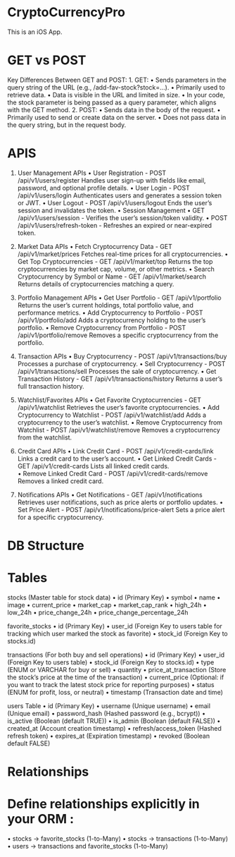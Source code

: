 # CryptoCurrencyPro
This is an iOS App.


# GET vs POST
Key Differences Between GET and POST:
	1.	GET:
		•	Sends parameters in the query string of the URL (e.g., /add-fav-stock?stock=...).
		•	Primarily used to retrieve data.
		•	Data is visible in the URL and limited in size.
		•	In your code, the stock parameter is being passed as a query parameter, which aligns with the GET method.
	2.	POST:
		•	Sends data in the body of the request.
		•	Primarily used to send or create data on the server.
		•	Does not pass data in the query string, but in the request body.




# APIS
1. User Management APIs
	•	User Registration - POST /api/v1/users/register
		Handles user sign-up with fields like email, password, and optional profile details.
	•	User Login - POST /api/v1/users/login
		Authenticates users and generates a session token or JWT.
	•	User Logout - POST /api/v1/users/logout
		Ends the user’s session and invalidates the token.
	•	Session Management
		•	GET /api/v1/users/session - Verifies the user’s session/token validity.
		•	POST /api/v1/users/refresh-token - Refreshes an expired or near-expired token.

2. Market Data APIs
	•	Fetch Cryptocurrency Data - GET /api/v1/market/prices
		Fetches real-time prices for all cryptocurrencies.
	•	Get Top Cryptocurrencies - GET /api/v1/market/top
		Returns the top cryptocurrencies by market cap, volume, or other metrics.
	•	Search Cryptocurrency by Symbol or Name - GET /api/v1/market/search
		Returns details of cryptocurrencies matching a query.

3. Portfolio Management APIs
	•	Get User Portfolio - GET /api/v1/portfolio
		Returns the user’s current holdings, total portfolio value, and performance metrics.
	•	Add Cryptocurrency to Portfolio - POST /api/v1/portfolio/add
		Adds a cryptocurrency holding to the user’s portfolio.
	•	Remove Cryptocurrency from Portfolio - POST /api/v1/portfolio/remove
		Removes a specific cryptocurrency from the portfolio.

4. Transaction APIs
	•	Buy Cryptocurrency - POST /api/v1/transactions/buy
		Processes a purchase of cryptocurrency.
	•	Sell Cryptocurrency - POST /api/v1/transactions/sell
		Processes the sale of cryptocurrency.
	•	Get Transaction History - GET /api/v1/transactions/history
		Returns a user’s full transaction history.

5. Watchlist/Favorites APIs
	•	Get Favorite Cryptocurrencies - GET /api/v1/watchlist
		Retrieves the user’s favorite cryptocurrencies.
	•	Add Cryptocurrency to Watchlist - POST /api/v1/watchlist/add
		Adds a cryptocurrency to the user’s watchlist.
	•	Remove Cryptocurrency from Watchlist - POST /api/v1/watchlist/remove
		Removes a cryptocurrency from the watchlist.

6. Credit Card APIs
	•	Link Credit Card - POST /api/v1/credit-cards/link
		Links a credit card to the user’s account.
	•	Get Linked Credit Cards - GET /api/v1/credit-cards
		Lists all linked credit cards.	
	•	Remove Linked Credit Card - POST /api/v1/credit-cards/remove
		Removes a linked credit card.

7. Notifications APIs
	•	Get Notifications - GET /api/v1/notifications
		Retrieves user notifications, such as price alerts or portfolio updates.
	•	Set Price Alert - POST /api/v1/notifications/price-alert
		Sets a price alert for a specific cryptocurrency.






# DB Structure
# Tables
stocks (Master table for stock data)
	•	id (Primary Key)
	•	symbol
	•	name
	•	image
	•	current_price
	•	market_cap
	•	market_cap_rank
	•	high_24h
	•	low_24h
	•	price_change_24h
	•	price_change_percentage_24h

favorite_stocks
	•	id (Primary Key)
	•	user_id (Foreign Key to users table for tracking which user marked the stock as favorite)
	•	stock_id (Foreign Key to stocks.id)

transactions (For both buy and sell operations)
	•	id (Primary Key)
	•	user_id (Foreign Key to users table)
	•	stock_id (Foreign Key to stocks.id)
	•	type (ENUM or VARCHAR for buy or sell)
	•	quantity
	•	price_at_transaction (Store the stock’s price at the time of the transaction)
	•	current_price (Optional: if you want to track the latest stock price for reporting purposes)
	•	status (ENUM for profit, loss, or neutral)
	•	timestamp (Transaction date and time)

users Table
	•	id (Primary Key)
	•	username (Unique username)
	•	email (Unique email)
	•	password_hash (Hashed password (e.g., bcrypt))
	•	is_active (Boolean (default TRUE))
	•	is_admin (Boolean (default FALSE))
	•	created_at (Account creation timestamp)
	•	refresh/access_token (Hashed refresh token)
	•	expires_at (Expiration timestamp)
	•	revoked (Boolean default FALSE)


# Relationships
# Define relationships explicitly in your ORM :
•	stocks → favorite_stocks (1-to-Many)
•	stocks → transactions (1-to-Many)
•	users → transactions and favorite_stocks (1-to-Many)
